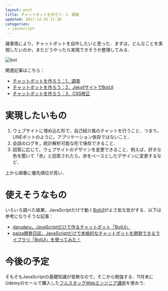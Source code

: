```yaml
---
layout: post
title: チャットボットを作ろう：1．調査
updated: 2017-12-25 17:30
categories:
 - javascript
---
```


諸事情により，チャットボットを自作したいと思った．まずは，どんなことを実現したいのか，またどうやったら実現できそうか整理してみる．

![bot]({{site.baseurl}}/images/2017-12-25-bot.png)

関連記事はこちら：
* [チャットボットを作ろう：1．調査](https://haltaro.github.io/2017/12/25/chatbot)
* [チャットボットを作ろう：2．JekyllサイトでBotUI](https://haltaro.github.io/2017/12/30/chatbot)
* [チャットボットを作ろう：3．CSS修正](https://haltaro.github.io/2018/02/04/chatbot)

# 実現したいもの

1. ウェブサイトに埋め込む形で，自己紹介風のチャットを行うこと．つまり，LINEボットのように，アプリケーション依存ではないこと．
2. 会話のログを，統計解析可能な形で保存できること．
3. 回答に応じて，ウェブサイトのデザインを変更できること．例えば，好きな色を聞いて「赤」と回答されたら，赤をベースとしたデザインに変更するなど．

上から順番に優先順位が高い．

# 使えそうなもの

いろいろ調べた結果，JavaScriptだけで動く[BotUI](https://botui.org/)がよさ気な気がする．以下は参考になりそうな記事：

* [darudaru，JavaScriptだけで作るチャットボット「BotUI」](http://blog.darudaru-life.com/entry/2017/09/30/095308)
* [paiza開発日誌，JavaScriptだけで本格的なチャットボットを開発できるライブラリ「BotUI」を使ってみた！](http://paiza.hatenablog.com/entry/2017/09/21/%EF%BB%BFJavaScript%E3%81%A0%E3%81%91%E3%81%A7%E6%9C%AC%E6%A0%BC%E7%9A%84%E3%81%AA%E3%83%81%E3%83%A3%E3%83%83%E3%83%88%E3%83%9C%E3%83%83%E3%83%88%E3%82%92%E9%96%8B%E7%99%BA%E3%81%A7%E3%81%8D%E3%82%8B)

# 今後の予定
そもそもJavaScriptの基礎知識が皆無なので，そこから勉強する．11月末にUdemyのセールで購入した[フルスタックWebエンジニア講座](https://www.udemy.com/completeweb2_jp/)を使おう．
